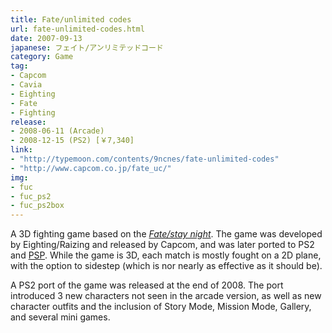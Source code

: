 ```yaml
---
title: Fate/unlimited codes
url: fate-unlimited-codes.html
date: 2007-09-13
japanese: フェイト/アンリミテッドコード
category: Game
tag:
- Capcom
- Cavia
- Eighting
- Fate
- Fighting
release:
- 2008-06-11 (Arcade)
- 2008-12-15 (PS2) [￥7,340]
link:
- "http://typemoon.com/contents/9ncnes/fate-unlimited-codes"
- "http://www.capcom.co.jp/fate_uc/"
img:
- fuc
- fuc_ps2
- fuc_ps2box
---
```


A 3D fighting game based on the [*Fate/stay night*](fate-stay-night.html). The game was developed by Eighting/Raizing and released by Capcom, and was later ported to PS2 and [PSP](fate-unlimited-codes-portable.html). While the game is 3D, each match is mostly fought on a 2D plane, with the option to sidestep (which is nor nearly as effective as it should be).

A PS2 port of the game was released at the end of 2008. The port introduced 3 new characters not seen in the arcade version, as well as new character outfits and the inclusion of Story Mode, Mission Mode, Gallery, and several mini games.